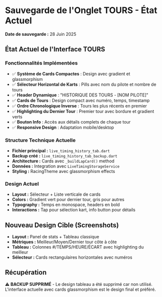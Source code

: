 # Sauvegarde de l'Onglet TOURS - État Actuel

**Date de sauvegarde :** 28 Juin 2025

## État Actuel de l'Interface TOURS

### Fonctionnalités Implémentées
- ✅ **Système de Cards Compactes** : Design avec gradient et glassmorphism
- ✅ **Sélecteur Horizontal de Karts** : Pills avec nom du pilote et nombre de tours
- ✅ **Header Dynamique** : "HISTORIQUE DES TOURS - [NOM PILOTE]"
- ✅ **Cards de Tours** : Design compact avec numéro, temps, timestamp
- ✅ **Ordre Chronologique Inverse** : Tours les plus récents en premier
- ✅ **Highlighting du Dernier Tour** : Premier tour avec bordure et gradient verts
- ✅ **Bouton Info** : Accès aux détails complets de chaque tour
- ✅ **Responsive Design** : Adaptation mobile/desktop

### Structure Technique Actuelle
- **Fichier principal :** `live_timing_history_tab.dart`
- **Backup créé :** `live_timing_history_tab_backup.dart`
- **Architecture :** Cards avec `_buildLapCard()` method
- **Données :** Integration avec `LiveTimingStorageService`
- **Styling :** RacingTheme avec glassmorphism effects

### Design Actuel
- **Layout :** Sélecteur + Liste verticale de cards
- **Colors :** Gradient vert pour dernier tour, gris pour autres
- **Typography :** Temps en monospace, headers en bold
- **Interactions :** Tap pour sélection kart, info button pour détails

## Nouveau Design Cible (Screenshots)
- **Layout :** Panel de stats + Tableau classique
- **Métriques :** Meilleur/Moyen/Dernier tour côte à côte
- **Tableau :** Colonnes #/TEMPS/HEURE/ÉCART avec highlighting du meilleur
- **Sélecteur :** Cards rectangulaires horizontales avec numéros

## Récupération
⚠️ **BACKUP SUPPRIMÉ** - Le design tableau a été supprimé car non utilisé.
L'interface actuelle avec cards glassmorphism est le design final et préféré.